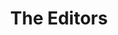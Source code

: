 ---
title: The Editors
metadata:
    description: Book Light Editorial is a team of editors with over a decade of combined experience with helping authors publish
    keywords: editing, freelance, publishing, writing, author, indie author, editor, self-publishing, developmental editing, copyediting, manuscript, team
sitemap:
    changefreq: monthly
    priority: 0.7
menu: Team
onpage_menu: false
body_classes: "modular"
heading: The Team

content:
    items: '@self.modular'
    order:
        by: default
        dir: asc
        custom:
            - _carly
            - _laura
            - _slider
---